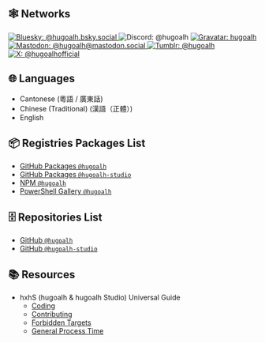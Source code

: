 ## 🕸️ Networks

<a href="https://bsky.app/profile/hugoalh.bsky.social">
  <img alt="Bluesky: @hugoalh.bsky.social" src="https://img.shields.io/badge/@hugoalh.bsky.social-0285FF?labelColor=0285FF&logo=bluesky&logoColor=ffffff&style=flat-square" title="Bluesky: @hugoalh.bsky.social" />
</a>
<img alt="Discord: @hugoalh" src="https://img.shields.io/badge/@hugoalh-5865F2?labelColor=5865F2&logo=discord&logoColor=ffffff&style=flat-square" title="Discord: @hugoalh" />
<a href="https://gravatar.com/hugoalh">
  <img alt="Gravatar: hugoalh" src="https://img.shields.io/badge/hugoalh-1E8CBE?labelColor=1E8CBE&logo=gravatar&logoColor=ffffff&style=flat-square" title="Gravatar: hugoalh" />
</a>
<a href="https://mastodon.social/@hugoalh">
  <img alt="Mastodon: @hugoalh@mastodon.social" src="https://img.shields.io/badge/@hugoalh@mastodon.social-6364FF?labelColor=6364FF&logo=mastodon&logoColor=ffffff&style=flat-square" title="Mastodon: @hugoalh@mastodon.social" />
</a>
<a href="https://hugoalh.tumblr.com">
  <img alt="Tumblr: @hugoalh" src="https://img.shields.io/badge/@hugoalh-36465D?labelColor=36465D&logo=tumblr&logoColor=ffffff&style=flat-square" title="Tumblr: @hugoalh" />
</a>
<a href="https://x.com/hugoalhofficial">
  <img alt="X: @hugoalhofficial" src="https://img.shields.io/badge/@hugoalhofficial-000000?labelColor=000000&logo=x&logoColor=ffffff&style=flat-square" title="X: @hugoalhofficial" />
</a>

## 🌐 Languages

- Cantonese (粵語 / 廣東話)
- Chinese (Traditional) (漢語（正體）)
- English

## 📦 Registries Packages List

- [GitHub Packages `@hugoalh`](https://github.com/hugoalh?tab=packages)
- [GitHub Packages `@hugoalh-studio`](https://github.com/orgs/hugoalh-studio/packages)
- [NPM `@hugoalh`](https://www.npmjs.com/~hugoalh)
- [PowerShell Gallery `@hugoalh`](https://www.powershellgallery.com/profiles/hugoalh)

## 🗄️ Repositories List

- [GitHub `@hugoalh`](https://github.com/hugoalh?tab=repositories)
- [GitHub `@hugoalh-studio`](https://github.com/orgs/hugoalh-studio/repositories)

## 📚 Resources

- hxhS (hugoalh & hugoalh Studio) Universal Guide
  - [Coding](https://github.com/hugoalh/hugoalh/blob/main/universal-guide/coding.md)
  - [Contributing](https://github.com/hugoalh/hugoalh/blob/main/universal-guide/contributing.md)
  - [Forbidden Targets](https://github.com/hugoalh/hugoalh/blob/main/universal-guide/forbidden-targets.md)
  - [General Process Time](https://github.com/hugoalh/hugoalh/blob/main/universal-guide/general-process-time.md)
